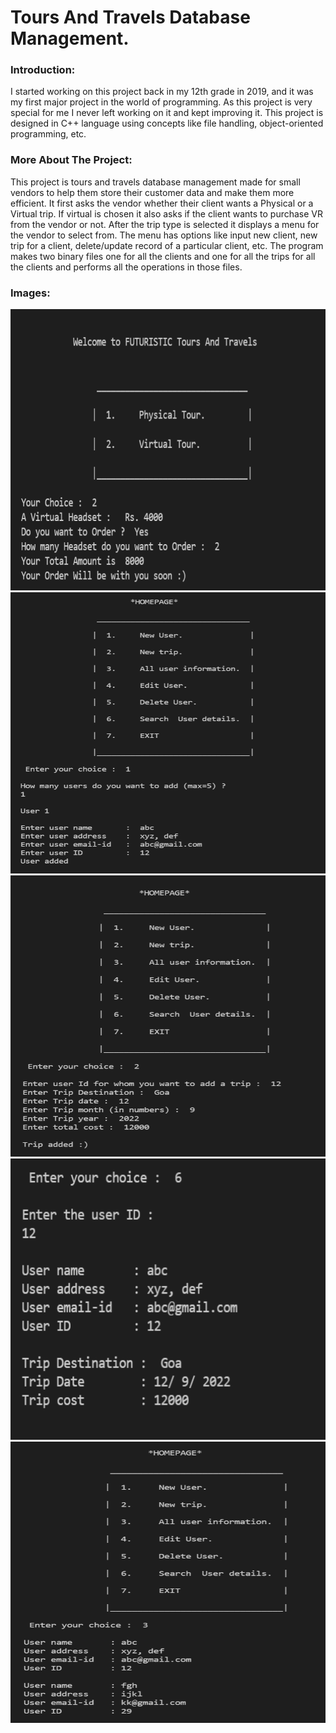 # Tours And Travels Database Management. 

### Introduction: 
I started working on this project back in my 12th grade in 2019, and it was my first major project in the world of programming. As this project is very special for me I never left working on it and kept improving it. This project is designed in C++ language using concepts like file handling, object-oriented programming, etc. 

### More About The Project: 
This project is tours and travels database management made for small vendors to help them store their customer data and make them more efficient. It first asks the vendor whether their client wants a Physical or a Virtual trip. If virtual is chosen it also asks if the client wants to purchase VR from the vendor or not. After the trip type is selected it displays a menu for the vendor to select from. The menu has options like input new client, new trip for a client, delete/update record of a particular client, etc. The program makes two binary files one for all the clients and one for all the trips for all the clients and performs all the operations in those files. 

### Images:
<img src="images/img1.png" width="600" height="450">
<img src="images/img2.png" width="600" height="450">
<img src="images/img3.png" width="600" height="450">
<img src="images/img4.png" width="600" height="450">
<img src="images/img5.png" width="600" height="450">
